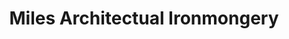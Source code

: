 ---
title: "Miles Architectual Ironmongery"
url: /bristol/miles-architectual-ironmongery/
shop: hardware
---